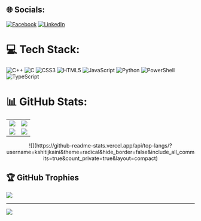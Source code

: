 
## 🌐 Socials:
[![Facebook](https://img.shields.io/badge/Facebook-%231877F2.svg?logo=Facebook&logoColor=white)](https://facebook.com/https://www.facebook.com/kshitij.kaini.7/) [![LinkedIn](https://img.shields.io/badge/LinkedIn-%230077B5.svg?logo=linkedin&logoColor=white)](https://linkedin.com/in/https://www.linkedin.com/in/kshitij-kaini-38278b216/) 

# 💻 Tech Stack:
![C++](https://img.shields.io/badge/c++-%2300599C.svg?style=for-the-badge&logo=c%2B%2B&logoColor=white) ![C](https://img.shields.io/badge/c-%2300599C.svg?style=for-the-badge&logo=c&logoColor=white) ![CSS3](https://img.shields.io/badge/css3-%231572B6.svg?style=for-the-badge&logo=css3&logoColor=white) ![HTML5](https://img.shields.io/badge/html5-%23E34F26.svg?style=for-the-badge&logo=html5&logoColor=white) ![JavaScript](https://img.shields.io/badge/javascript-%23323330.svg?style=for-the-badge&logo=javascript&logoColor=%23F7DF1E) ![Python](https://img.shields.io/badge/python-3670A0?style=for-the-badge&logo=python&logoColor=ffdd54) ![PowerShell](https://img.shields.io/badge/PowerShell-%235391FE.svg?style=for-the-badge&logo=powershell&logoColor=white) ![TypeScript](https://img.shields.io/badge/typescript-%23007ACC.svg?style=for-the-badge&logo=typescript&logoColor=white)
# 📊 GitHub Stats:

<table>
  <tr>
    <td><img src="https://github-readme-stats.vercel.app/api?username=kshitijkaini&theme=radical&hide_border=false&include_all_commits=true&count_private=true" /></td>
    <td><img src="https://github-readme-streak-stats.herokuapp.com/?user=kshitijkaini&theme=radical&hide_border=false" /></td>
  </tr>
  <tr>
    <td><img src="https://github-readme-stats.vercel.app/api?username=kshitijkaini&theme=radical&hide_border=false&include_all_commits=true&count_private=true" /></td>
    <td><img src="https://github-readme-streak-stats.herokuapp.com/?user=kshitijkaini&theme=radical&hide_border=false" /></td>
  </tr>
</table>

<p align="center">
![](https://github-readme-stats.vercel.app/api/top-langs/?username=kshitijkaini&theme=radical&hide_border=false&include_all_commits=true&count_private=true&layout=compact)

## 🏆 GitHub Trophies
![](https://github-profile-trophy.vercel.app/?username=kshitijkaini&theme=onedark&no-frame=false&no-bg=true&margin-w=4)

---
[![](https://visitcount.itsvg.in/api?id=kshitijkaini&icon=0&color=0)](https://visitcount.itsvg.in)

<!-- Proudly created with GPRM ( https://gprm.itsvg.in ) -->
